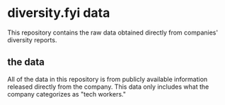 # diversity.fyi data
This repository contains the raw data obtained directly from companies' diversity reports.

## the data
All of the data in this repository is from publicly available information released directly from the company. This data
only includes what the company categorizes as "tech workers."
